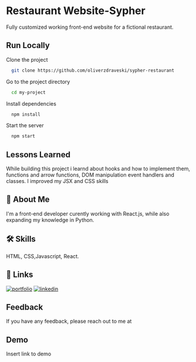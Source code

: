 
# Restaurant Website-Sypher
Fully customized working front-end website for a fictional restaurant.


## Run Locally

Clone the project

```bash
  git clone https://github.com/oliverzdraveski/sypher-restaurant
```

Go to the project directory

```bash
  cd my-project
```

Install dependencies

```bash
  npm install
```

Start the server

```bash
  npm start
```


## Lessons Learned

While building this project i learnd about hooks and how to implement them, functions and arrow functions, DOM manipulation event handlers and classes.
I improved my JSX and CSS skills


## 🚀 About Me
I'm a front-end developer curently working with React.js, while also expanding my knowledge in Python.


## 🛠 Skills
HTML, CSS,Javascript, React.


## 🔗 Links
[![portfolio](https://img.shields.io/badge/my_portfolio-000?style=for-the-badge&logo=ko-fi&logoColor=white)](https://katherineoelsner.com/)
[![linkedin](https://img.shields.io/badge/linkedin-0A66C2?style=for-the-badge&logo=linkedin&logoColor=white)](https://www.linkedin.com/in/oliver-zdraveski/)



## Feedback

If you have any feedback, please reach out to me at 


## Demo

Insert link to demo

